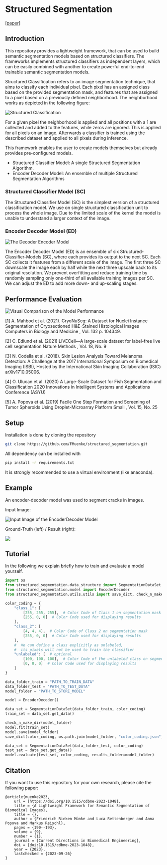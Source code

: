 # Structured Segmentation

[[paper]](https://www.degruyter.com/document/doi/10.1515/cdbme-2023-1048/html)

## Introduction

This repository provides a lightweight framework, 
that can be used to build semantic segmentation models based on structured classifiers.
The frameworks implements structured classifiers as independent layers, which can be easily combined with another to 
create powerful end-to-end trainable semantic segmentation models.

Structured Classification refers to an image segmentation technique, that aims to classify each individual pixel.
Each pixel has an assigned class based on the provided segmentation mask, and features that are assigned to a pixel
based on a previously defined neighborhood. The neighborhood works as depicted in the following figure:

![Structured Classification](examples/kernel.png)

For a given pixel the neighborhood is applied and all positions with a 1 are collected and added to the features,
while zeros are ignored. This is applied for all pixels on an image. Afterwards a classifier is trained using the 
described dataset and applied to all pixels during inference.

This framework enables the user to create models themselves but already provides pre-configured models.
- Structured Classifier Model: A single Structured Segmentation Algorithm.
- Encoder Decoder Model: An ensemble of multiple Structured Segmentation Algorithms


### Structured Classifier Model (SC)
The Structured Classifier Model (SC) is the simplest version of a structured classification model. We use on single
structured classification unit to process the whole image. Due to the limited scale of the kernel the model is unable
to understand a larger context of the image.


### Encoder Decoder Model (ED)
![The Decoder Encoder Model](examples/structured_classifier.png)

The Encoder Decoder Model (ED) is an ensemble of six Structured-Classifier-Models (SC), where each provides its output 
to the next SC. Each SC collects it features from a different scale of the image. The first three SC downscale
the image each by half while the next three upscale back to its original resolution. We prevent overfitting 
and reduce training time by randomly sampling only one-third of all available training images per SC.
We can adjust the ED to add more down- and up-scaling stages.


## Performance Evaluation
![Visual Comparison of the Model Performance](examples/bmt_viz.png)

<a id="1">[1]</a> 
A. Mahbod et al. (2021). 
CryoNuSeg: A Dataset for Nuclei Instance Segmentation of Cryosectioned H&E-Stained Histological Images
Computers in Biology and Medicine , Vol. 132 p. 104349.

<a id="1">[2]</a>
C. Edlund et al. (2021)
LIVECell—A large-scale dataset for label-free live cell segmentation
Nature Methods , Vol. 18, No. 9

<a id="1">[3]</a> 
N. Codella et al. (2018). 
Skin Lesion Analysis Toward Melanoma Detection: A Challenge at the 2017 International Symposium on Biomedical Imaging (ISBI), Hosted by the International Skin Imaging Collaboration (ISIC)
arXiv1710.05006.

<a id="1">[4]</a> 
O. Ulucan et al. (2020)
A Large-Scale Dataset for Fish Segmentation and Classification
2020 Innovations in Intelligent Systems and Applications Conference (ASYU)

<a id="1">[5]</a>
A. Popova et al. (2019)
Facile One Step Formation and Screening of Tumor Spheroids Using Droplet-Microarray Platform 
Small , Vol. 15, No. 25

## Setup
Installation is done by cloning the repository
```bash
git clone https://github.com/FMuenke/structured_segmentation.git
```
All dependency can be installed with
````bash
pip install -r requirements.txt
````
It is strongly recommended to use a virtual environment (like anaconda).

## Example

An encoder-decoder model was used to segment cracks in images.

Input Image:

![Input Image of the EncoderDecoder Model](examples/example_0_image.jpg)

Ground-Truth (left) / Result (right):

![](examples/example_0_result.png)

## Tutorial
In the following we explain briefly how to train and evaluate a model yourself.

````python
import os
from structured_segmentation.data_structure import SegmentationDataSet
from structured_segmentation.model import EncoderDecoder
from structured_segmentation.utils.utils import save_dict, check_n_make_dir

color_coding = {
    "class_1": [
        [255, 255, 255],  # Color Code of Class 1 on segmentation mask
        [255, 0, 0]  # Color Code used for displaying results
    ],
    "class_2": [
        [4, 4, 4],  # Color Code of Class 2 on segmentation mask
        [255, 0, 0]  # Color Code used for displaying results
    ],
    #  We can define a class explicitly as unlabeled, 
    #  its pixels will not be used to train the classifier
    "unlabeled": [  # optional
        [100, 100, 100],  # Color Code of the unlabeled class on segmentation mask
        [0, 0, 0]  # Color Code used for displaying results
    ]
}

data_folder_train = "PATH_TO_TRAIN_DATA"
data_folder_test = "PATH_TO_TEST_DATA"
model_folder = "PATH_TO_STORE_MODEL"

model = EncoderDecoder()

data_set = SegmentationDataSet(data_folder_train, color_coding)
train_set = data_set.get_data()

check_n_make_dir(model_folder)
model.fit(train_set)
model.save(model_folder)
save_dict(color_coding, os.path.join(model_folder, "color_coding.json"))

data_set = SegmentationDataSet(data_folder_test, color_coding)
test_set = data_set.get_data()
model.evaluate(test_set, color_coding, results_folder=model_folder)

````

## Citation

If you want to use this repository for your own research, please cite the following paper:

````
@article{muenke2023,
    url = {https://doi.org/10.1515/cdbme-2023-1048},
    title = {A Lightweight Framework for Semantic Segmentation of Biomedical Images},
    title = {},
    author = {Friedrich Rieken Münke and Luca Rettenberger and Anna Popova and Markus Reischl},
    pages = {190--193},
    volume = {9},
    number = {1},
    journal = {Current Directions in Biomedical Engineering},
    doi = {doi:10.1515/cdbme-2023-1048},
    year = {2023},
    lastchecked = {2023-09-26}
}
````